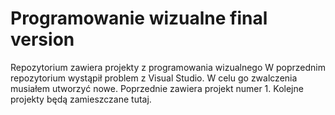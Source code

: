 # Programowanie wizualne final version
Repozytorium zawiera projekty z programowania wizualnego
W poprzednim repozytorium wystąpił problem z Visual Studio. W celu go zwalczenia musiałem utworzyć nowe. Poprzednie zawiera projekt numer 1. Kolejne projekty będą zamieszczane tutaj.
